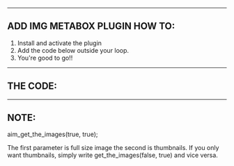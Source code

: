 ---------------------------------------------
ADD IMG METABOX PLUGIN HOW TO:
---------------------------------------------

1. Install and activate the plugin
2. Add the code below outside your loop.
3. You're good to go!!


---------------------------------------------
THE CODE:
---------------------------------------------

<?php
	$imgs = aim_get_the_images(true, true);
	var_dump($imgs);
?>


---------------------------------------------
NOTE:
---------------------------------------------

aim_get_the_images(true, true);

The first parameter is full size image the second is thumbnails.
If you only want thumbnails, simply write get_the_images(false, true)
and vice versa.
